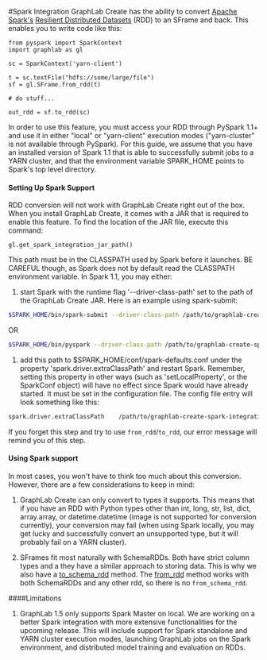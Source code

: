 #Spark Integration
<a name="Spark_Integration"></a>
GraphLab Create has the ability to convert [Apache
Spark's](http://spark.apache.org) [Resilient Distributed
Datasets](http://spark.apache.org/docs/latest/programming-guide.html#resilient-distributed-datasets-rdds)
(RDD) to an SFrame and back.  This enables you to write code like this:
```
from pyspark import SparkContext
import graphlab as gl

sc = SparkContext('yarn-client')

t = sc.textFile("hdfs://some/large/file")
sf = gl.SFrame.from_rdd(t)

# do stuff...

out_rdd = sf.to_rdd(sc)
```
In order to use this feature, you must access your RDD through PySpark 1.1+ and
use it in either "local" or "yarn-client" execution modes ("yarn-cluster" is
not available through PySpark).  For this guide, we assume that you have an
installed version of Spark 1.1 that is able to successfully submit jobs to a
YARN cluster, and that the environment variable SPARK_HOME points to Spark's
top level directory.

#### Setting Up Spark Support

RDD conversion will not work with GraphLab Create right out of the box.  When you install GraphLab Create, it comes with a JAR that is required to enable this feature.  To find the location of the JAR file, execute this command:

```
gl.get_spark_integration_jar_path()
```

This path must be in the CLASSPATH used by Spark before it launches.  BE CAREFUL
though, as Spark does not by default read the CLASSPATH environment variable.
In Spark 1.1, you may either:

1. start Spark with the runtime flag '--driver-class-path' set to the path of
the GraphLab Create JAR. Here is an example using spark-submit:

```bash
$SPARK_HOME/bin/spark-submit --driver-class-path /path/to/graphlab-create-spark-integration.jar --master yarn-client my_awesome_code.py
```

OR

```bash
$SPARK_HOME/bin/pyspark --driver-class-path /path/to/graphlab-create-spark-integration.jar --master yarn-client
```

1. add this path to $SPARK_HOME/conf/spark-defaults.conf under the property
'spark.driver.extraClassPath' and restart Spark.  Remember, setting this
property in other ways (such as 'setLocalProperty', or the SparkConf object)
will have no effect since Spark would have already started. It must be set in
the configuration file.  The config file entry will look something like this:

```bash
spark.driver.extraClassPath    /path/to/graphlab-create-spark-integration.jar
```


If you forget this step and try to use `from_rdd`/`to_rdd`, our error message will remind you of this step.

#### Using Spark support

In most cases, you won't have to think too much about this conversion.
However, there are a few considerations to keep in mind:

1. GraphLab Create can only convert to types it supports. This means that if
you have an RDD with Python types other than int, long, str, list, dict,
array.array, or datetime.datetime (image is not supported for conversion
currently), your conversion may fail (when using Spark locally, you may get
lucky and successfully convert an unsupported type, but it will probably fail
on a YARN cluster).

1. SFrames fit most naturally with SchemaRDDs.  Both have strict column types
and a they have a similar approach to storing data.  This is why we also have a
[to_schema_rdd](https://dato.com/products/create/docs/generated/graphlab.SFrame.to_schema_rdd.html#graphlab.SFrame.to_schema_rdd)
method.  The
[from_rdd](https://dato.com/products/create/docs/generated/graphlab.SFrame.from_rdd.html#graphlab.SFrame.from_rdd)
method works with both SchemaRDDs and any other rdd, so there is no
`from_schema_rdd`.

####<a name="limitations">Limitations
1. GraphLab 1.5 only supports Spark Master on local. We are working on a better Spark integration with more 
extensive functionalities for the upcoming release. This will include support for Spark standalone and YARN cluster execution modes, launching GraphLab jobs on the Spark environment, and distributed model training and evaluation on RDDs.
